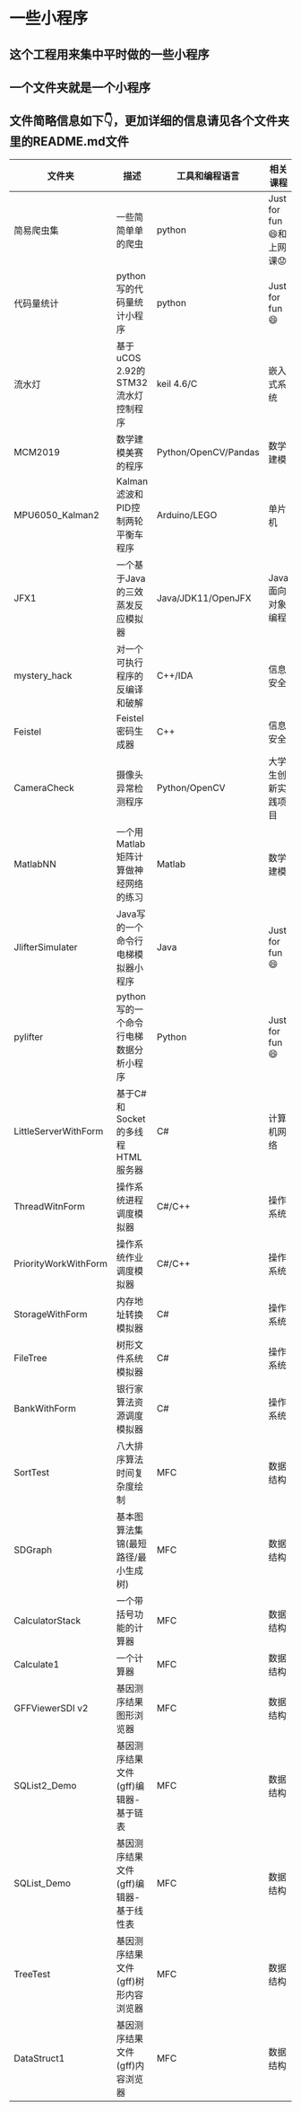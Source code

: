 # 一些小程序

## 这个工程用来集中平时做的一些小程序

## 一个文件夹就是一个小程序

## 文件简略信息如下👇，更加详细的信息请见各个文件夹里的README.md文件

文件夹 | 描述 | 工具和编程语言 | 相关课程
-|-|-|-
简易爬虫集 | 一些简简单单的爬虫 | python | Just for fun😄和上网课😟
代码量统计 | python写的代码量统计小程序 | python | Just for fun😄
流水灯 | 基于uCOS 2.92的STM32流水灯控制程序| keil 4.6/C | 嵌入式系统
MCM2019 | 数学建模美赛的程序 | Python/OpenCV/Pandas | 数学建模
MPU6050_Kalman2 | Kalman滤波和PID控制两轮平衡车程序 | Arduino/LEGO | 单片机
JFX1 | 一个基于Java的三效蒸发反应模拟器 | Java/JDK11/OpenJFX | Java面向对象编程
mystery_hack | 对一个可执行程序的反编译和破解 | C++/IDA | 信息安全
Feistel | Feistel密码生成器 | C++ | 信息安全
CameraCheck | 摄像头异常检测程序 | Python/OpenCV | 大学生创新实践项目
MatlabNN | 一个用Matlab矩阵计算做神经网络的练习 | Matlab | 数学建模
JlifterSimulater | Java写的一个命令行电梯模拟器小程序 | Java | Just for fun😄
pylifter | python写的一个命令行电梯数据分析小程序 | Python | Just for fun😄
LittleServerWithForm | 基于C#和Socket的多线程HTML服务器 | C# | 计算机网络
ThreadWitnForm | 操作系统进程调度模拟器 | C#/C++ | 操作系统
PriorityWorkWithForm | 操作系统作业调度模拟器 | C#/C++ | 操作系统
StorageWithForm | 内存地址转换模拟器 | C# | 操作系统
FileTree | 树形文件系统模拟器 | C# | 操作系统
BankWithForm | 银行家算法资源调度模拟器 | C# | 操作系统
SortTest | 八大排序算法时间复杂度绘制 | MFC | 数据结构
SDGraph | 基本图算法集锦(最短路径/最小生成树) | MFC | 数据结构
CalculatorStack | 一个带括号功能的计算器 | MFC | 数据结构
Calculate1 | 一个计算器 | MFC | 数据结构
GFFViewerSDI v2 | 基因测序结果图形浏览器 | MFC | 数据结构
SQList2_Demo | 基因测序结果文件(gff)编辑器-基于链表 | MFC | 数据结构
SQList_Demo | 基因测序结果文件(gff)编辑器-基于线性表 | MFC | 数据结构
TreeTest | 基因测序结果文件(gff)树形内容浏览器 | MFC | 数据结构
DataStruct1 | 基因测序结果文件(gff)内容浏览器 | MFC | 数据结构
